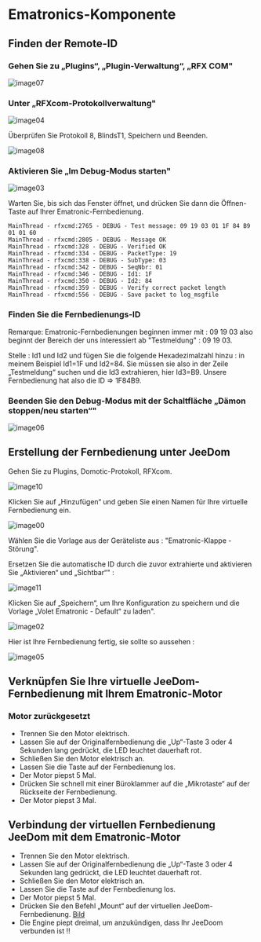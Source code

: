 # Ematronics-Komponente

## Finden der Remote-ID

### Gehen Sie zu „Plugins“, „Plugin-Verwaltung“, „RFX COM"

![image07](images/volet.ematronic/image07.png)

### Unter „RFXcom-Protokollverwaltung"

![image04](images/volet.ematronic/image04.png)

Überprüfen Sie Protokoll 8, BlindsT1, Speichern und Beenden.

![image08](images/volet.ematronic/image08.png)

### Aktivieren Sie „Im Debug-Modus starten"

![image03](images/volet.ematronic/image03.png)

Warten Sie, bis sich das Fenster öffnet, und drücken Sie dann die Öffnen-Taste auf Ihrer Ematronic-Fernbedienung.

````
MainThread - rfxcmd:2765 - DEBUG - Test message: 09 19 03 01 1F 84 B9 01 01 60
MainThread - rfxcmd:2805 - DEBUG - Message OK
MainThread - rfxcmd:328 - DEBUG - Verified OK
MainThread - rfxcmd:334 - DEBUG - PacketType: 19
MainThread - rfxcmd:338 - DEBUG - SubType: 03
MainThread - rfxcmd:342 - DEBUG - SeqNbr: 01
MainThread - rfxcmd:346 - DEBUG - Id1: 1F
MainThread - rfxcmd:350 - DEBUG - Id2: 84
MainThread - rfxcmd:359 - DEBUG - Verify correct packet length
MainThread - rfxcmd:556 - DEBUG - Save packet to log_msgfile
````

### Finden Sie die Fernbedienungs-ID

Remarque: Ematronic-Fernbedienungen beginnen immer mit : 09 19 03 also beginnt der Bereich der uns interessiert ab "Testmeldung" : 09 19 03.

Stelle : Id1 und Id2 und fügen Sie die folgende Hexadezimalzahl hinzu : in meinem Beispiel Id1=1F und Id2=84. Sie müssen sie also in der Zeile „Testmeldung“ suchen und die Id3 extrahieren, hier Id3=B9. Unsere Fernbedienung hat also die ID ⇒ 1F84B9.

### Beenden Sie den Debug-Modus mit der Schaltfläche „Dämon stoppen/neu starten“"

![image06](images/volet.ematronic/image06.png)

## Erstellung der Fernbedienung unter JeeDom

Gehen Sie zu Plugins, Domotic-Protokoll, RFXcom.

![image10](images/volet.ematronic/image10.png)

Klicken Sie auf „Hinzufügen“ und geben Sie einen Namen für Ihre virtuelle Fernbedienung ein.

![image00](images/volet.ematronic/image00.png)

Wählen Sie die Vorlage aus der Geräteliste aus : "Ematronic-Klappe - Störung".

Ersetzen Sie die automatische ID durch die zuvor extrahierte und aktivieren Sie „Aktivieren“ und „Sichtbar“" :

![image11](images/volet.ematronic/image11.png)

Klicken Sie auf „Speichern“, um Ihre Konfiguration zu speichern und die Vorlage „Volet Ematronic - Default“ zu laden".

![image02](images/volet.ematronic/image02.png)

Hier ist Ihre Fernbedienung fertig, sie sollte so aussehen :

![image05](images/volet.ematronic/image05.png)

## Verknüpfen Sie Ihre virtuelle JeeDom-Fernbedienung mit Ihrem Ematronic-Motor

### Motor zurückgesetzt

-   Trennen Sie den Motor elektrisch.
-   Lassen Sie auf der Originalfernbedienung die „Up“-Taste 3 oder 4 Sekunden lang gedrückt, die LED leuchtet dauerhaft rot.
-   Schließen Sie den Motor elektrisch an.
-   Lassen Sie die Taste auf der Fernbedienung los.
-   Der Motor piepst 5 Mal.
-   Drücken Sie schnell mit einer Büroklammer auf die „Mikrotaste“ auf der Rückseite der Fernbedienung.
-   Der Motor piepst 3 Mal.

## Verbindung der virtuellen Fernbedienung JeeDom mit dem Ematronic-Motor

-   Trennen Sie den Motor elektrisch.
-   Lassen Sie auf der Originalfernbedienung die „Up“-Taste 3 oder 4 Sekunden lang gedrückt, die LED leuchtet dauerhaft rot.
-   Schließen Sie den Motor elektrisch an.
-   Lassen Sie die Taste auf der Fernbedienung los.
-   Der Motor piepst 5 Mal.
-   Drücken Sie den Befehl „Mount“ auf der virtuellen JeeDom-Fernbedienung.
[Bild](images/volet.ematronic/image09.png)
-   Die Engine piept dreimal, um anzukündigen, dass Ihr JeeDoom verbunden ist !!

